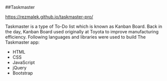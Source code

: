 ##Taskmaster

https://rezmalek.github.io/taskmaster-pro/

Taskmaster is a type of To-Do list which is known as Kanban Board. Back in the day, Kanban Board used originally at Toyota to improve manufacturing efficiency. 
Following languages and libraries were used to build The Taskmaster app:

- HTML
- CSS
- JavaScript
- jQuery
- Bootstrap
